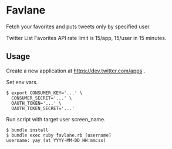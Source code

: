 # Favlane

Fetch your favorites and puts tweets only by specified user.

Twitter List Favorites API rate limit is 15/app, 15/user in 15 minutes.

## Usage

Create a new application at https://dev.twitter.com/apps .

Set env vars.

```shell
$ export CONSUMER_KEY='...' \
  CONSUMER_SECRET='...' \
  OAUTH_TOKEN='...' \
  OAUTH_TOKEN_SECRET='...'
```

Run script with target user screen_name.

```shell
$ bundle install
$ bundle exec ruby favlane.rb [username]
username: yay (at YYYY-MM-DD HH:mm:ss)
```
